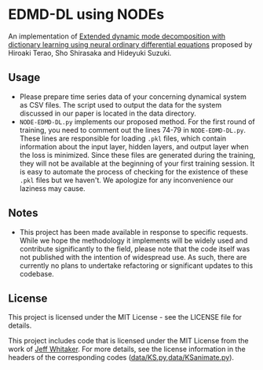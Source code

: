 # EDMD-DL using NODEs

An implementation of [Extended dynamic mode decomposition with dictionary learning using neural ordinary differential equations](https://www.jstage.jst.go.jp/article/nolta/12/4/12_626/_article) proposed by Hiroaki Terao, Sho Shirasaka and Hideyuki Suzuki.

## Usage
- Please prepare time series data of your concerning dynamical system as CSV files. The script used to output the data for the system discussed in our paper is located in the data directory.
- `NODE-EDMD-DL.py` implements our proposed method. For the first round of training, you need to comment out the lines 74-79 in `NODE-EDMD-DL.py`. These lines are responsible for loading `.pkl` files, which contain information about the input layer, hidden layers, and output layer when the loss is minimized. Since these files are generated during the training, they will not be available at the beginning of your first training session. It is easy to automate the process of checking for the existence of these `.pkl` files but we haven't. We apologize for any inconvenience our laziness may cause.


## Notes

- This project has been made available in response to specific requests. While we hope the methodology it implements will be widely used and contribute significantly to the field, please note that the code itself was not published with the intention of widespread use. As such, there are currently no plans to undertake refactoring or significant updates to this codebase.

## License

This project is licensed under the MIT License - see the LICENSE file for details.

This project includes code that is licensed under the MIT License from the work of [Jeff Whitaker](https://github.com/jswhit/pyks/). For more details, see the license information in the headers of the corresponding codes ([data/KS.py](data/KS.py),[data/KSanimate.py](data/KSanimate.py)).

